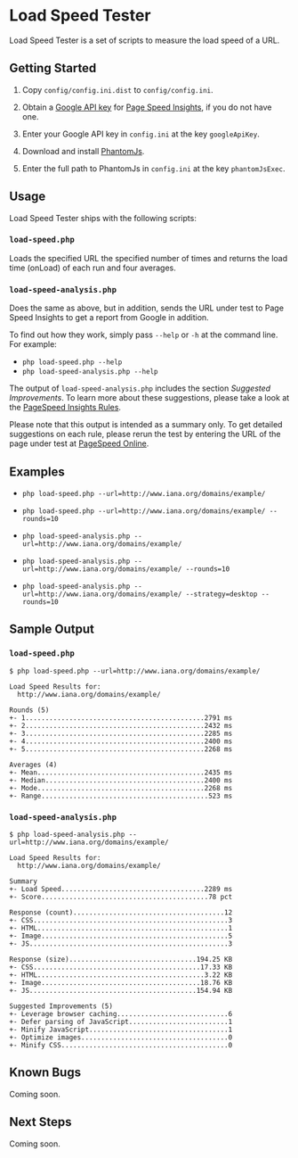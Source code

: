 # Load Speed Tester

Load Speed Tester is a set of scripts to measure the load speed of a URL.


## Getting Started

1. Copy `config/config.ini.dist` to `config/config.ini`.

2. Obtain a [Google API key](https://code.google.com/apis/console/) for [Page Speed Insights](https://developers.google.com/speed/docs/insights/), if you do not have one.

3. Enter your Google API key in `config.ini` at the key `googleApiKey`.

4. Download and install [PhantomJs](http://phantomjs.org/).

5. Enter the full path to PhantomJs in `config.ini` at the key `phantomJsExec`.


## Usage

Load Speed Tester ships with the following scripts:

### `load-speed.php`

Loads the specified URL the specified number of times and returns the load time (onLoad) of each run and four averages.

### `load-speed-analysis.php`

Does the same as above, but in addition, sends the URL under test to Page Speed Insights to get a report from Google in addition.

To find out how they work, simply pass `--help` or `-h` at the command line. For example:

- `php load-speed.php --help`
- `php load-speed-analysis.php --help`

The output of `load-speed-analysis.php` includes the section _Suggested Improvements_. To learn more about these suggestions, please take a look at the [PageSpeed Insights Rules](https://developers.google.com/speed/docs/insights/rules).

Please note that this output is intended as a summary only. To get detailed suggestions on each rule, please rerun the test by entering the URL of the page under test at [PageSpeed Online](https://developers.google.com/speed/pagespeed/insights).

## Examples

- `php load-speed.php --url=http://www.iana.org/domains/example/`
- `php load-speed.php --url=http://www.iana.org/domains/example/ --rounds=10`

- `php load-speed-analysis.php --url=http://www.iana.org/domains/example/`
- `php load-speed-analysis.php --url=http://www.iana.org/domains/example/ --rounds=10`
- `php load-speed-analysis.php --url=http://www.iana.org/domains/example/ --strategy=desktop --rounds=10`


## Sample Output

### `load-speed.php`

    $ php load-speed.php --url=http://www.iana.org/domains/example/

    Load Speed Results for:
      http://www.iana.org/domains/example/

    Rounds (5)
    +- 1.............................................2791 ms
    +- 2.............................................2432 ms
    +- 3.............................................2285 ms
    +- 4.............................................2400 ms
    +- 5.............................................2268 ms

    Averages (4)
    +- Mean..........................................2435 ms
    +- Median........................................2400 ms
    +- Mode..........................................2268 ms
    +- Range..........................................523 ms



### `load-speed-analysis.php`

    $ php load-speed-analysis.php --url=http://www.iana.org/domains/example/

    Load Speed Results for:
      http://www.iana.org/domains/example/

    Summary
    +- Load Speed....................................2289 ms
    +- Score..........................................78 pct

    Response (count)......................................12
    +- CSS.................................................3
    +- HTML................................................1
    +- Image...............................................5
    +- JS..................................................3

    Response (size)................................194.25 KB
    +- CSS..........................................17.33 KB
    +- HTML..........................................3.22 KB
    +- Image........................................18.76 KB
    +- JS..........................................154.94 KB

    Suggested Improvements (5)
    +- Leverage browser caching............................6
    +- Defer parsing of JavaScript.........................1
    +- Minify JavaScript...................................1
    +- Optimize images.....................................0
    +- Minify CSS..........................................0


## Known Bugs

Coming soon.


## Next Steps

Coming soon.
